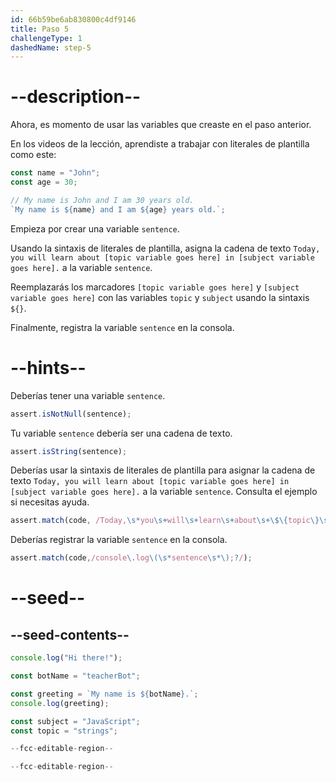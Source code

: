 ```yaml
---
id: 66b59be6ab830800c4df9146
title: Paso 5
challengeType: 1
dashedName: step-5
---
```


# --description--

Ahora, es momento de usar las variables que creaste en el paso anterior.

En los videos de la lección, aprendiste a trabajar con literales de plantilla como este:

```js
const name = "John";
const age = 30;

// My name is John and I am 30 years old.
`My name is ${name} and I am ${age} years old.`;
```

Empieza por crear una variable `sentence`.

Usando la sintaxis de literales de plantilla, asigna la cadena de texto `Today, you will learn about [topic variable goes here] in [subject variable goes here].` a la variable `sentence`.

Reemplazarás los marcadores `[topic variable goes here]` y `[subject variable goes here]` con las variables `topic` y `subject` usando la sintaxis `${}`.

Finalmente, registra la variable `sentence` en la consola.

# --hints--

Deberías tener una variable `sentence`.

```js
assert.isNotNull(sentence);
```

Tu variable `sentence` debería ser una cadena de texto.

```js
assert.isString(sentence);
```

Deberías usar la sintaxis de literales de plantilla para asignar la cadena de texto `Today, you will learn about [topic variable goes here] in [subject variable goes here].` a la variable `sentence`. Consulta el ejemplo si necesitas ayuda.

```js
assert.match(code, /Today,\s*you\s+will\s+learn\s+about\s+\$\{topic\}\s+in\s+\$\{subject\}\./);
```

Deberías registrar la variable `sentence` en la consola.

```js
assert.match(code,/console\.log\(\s*sentence\s*\);?/);
```

# --seed--

## --seed-contents--

```js
console.log("Hi there!");

const botName = "teacherBot";

const greeting = `My name is ${botName}.`;
console.log(greeting);

const subject = "JavaScript";
const topic = "strings";

--fcc-editable-region--

--fcc-editable-region--
```
